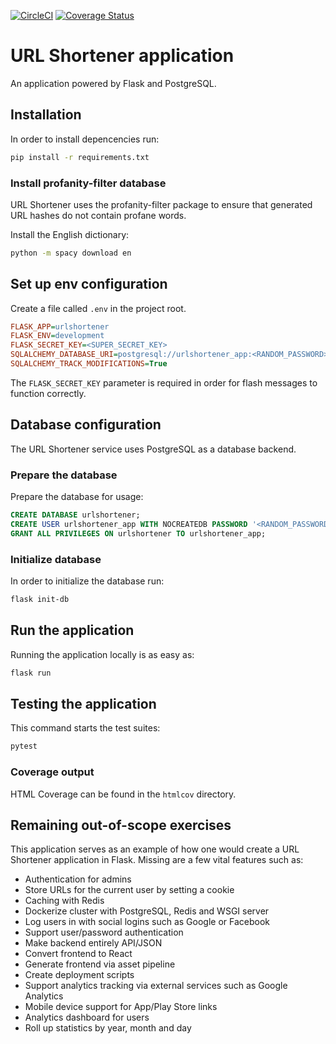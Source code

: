 [![CircleCI](https://circleci.com/gh/tbjers/url-shortener-flask.svg?style=shield&circle-token=87eb538a0eeb6290d4a139be4db573a8c2ea432c)](https://circleci.com/gh/tbjers/url-shortener-flask)
[![Coverage Status](https://coveralls.io/repos/github/tbjers/url-shortener-flask/badge.svg?t=HSTDHE)](https://coveralls.io/github/tbjers/url-shortener-flask)

# URL Shortener application

An application powered by Flask and PostgreSQL.

## Installation

In order to install depencencies run:

```sh
pip install -r requirements.txt
```

### Install profanity-filter database

URL Shortener uses the profanity-filter package to ensure that generated URL hashes do not contain profane words.

Install the English dictionary:

```sh
python -m spacy download en
```

## Set up env configuration

Create a file called `.env` in the project root.

```ini
FLASK_APP=urlshortener
FLASK_ENV=development
FLASK_SECRET_KEY=<SUPER_SECRET_KEY>
SQLALCHEMY_DATABASE_URI=postgresql://urlshortener_app:<RANDOM_PASSWORD>@localhost/urlshortener
SQLALCHEMY_TRACK_MODIFICATIONS=True
```

The `FLASK_SECRET_KEY` parameter is required in order for flash messages to function correctly.

## Database configuration

The URL Shortener service uses PostgreSQL as a database backend.

### Prepare the database

Prepare the database for usage:

```sql
CREATE DATABASE urlshortener;
CREATE USER urlshortener_app WITH NOCREATEDB PASSWORD '<RANDOM_PASSWORD>';
GRANT ALL PRIVILEGES ON urlshortener TO urlshortener_app;
```

### Initialize database

In order to initialize the database run:

```sh
flask init-db
```

## Run the application

Running the application locally is as easy as:

```sh
flask run
```

## Testing the application

This command starts the test suites:

```sh
pytest
```

### Coverage output

HTML Coverage can be found in the `htmlcov` directory.

## Remaining out-of-scope exercises

This application serves as an example of how one would create a URL Shortener application in Flask. Missing are a few vital features such as:

* Authentication for admins
* Store URLs for the current user by setting a cookie
* Caching with Redis
* Dockerize cluster with PostgreSQL, Redis and WSGI server
* Log users in with social logins such as Google or Facebook
* Support user/password authentication
* Make backend entirely API/JSON
* Convert frontend to React
* Generate frontend via asset pipeline
* Create deployment scripts
* Support analytics tracking via external services such as Google Analytics
* Mobile device support for App/Play Store links
* Analytics dashboard for users
* Roll up statistics by year, month and day
